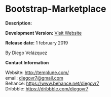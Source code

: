 # Bootstrap-Marketplace

<b>Description:</b>

<b>Development Version:</b> <a href="http://bootstrap-marketplace.templune.com/">Visit Website</a>

<b>Release date:</b> 1 february 2019

By Diego Velázquez<br>

<b>Contact Information</b><br>

Website: http://templune.com/<br>
email: diegovr7@gmail.com<br>
Behance: https://www.behance.net/diegovr7<br>
Dribbble: https://dribbble.com/diegovr7
